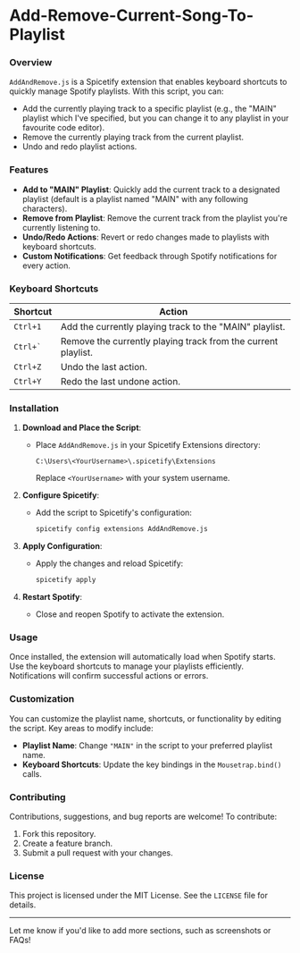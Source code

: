 # Add-Remove-Current-Song-To-Playlist

### **Overview**
`AddAndRemove.js` is a Spicetify extension that enables keyboard shortcuts to quickly manage Spotify playlists. With this script, you can:
- Add the currently playing track to a specific playlist (e.g., the "MAIN" playlist which I've specified, but you can change it to any playlist in your favourite code editor).
- Remove the currently playing track from the current playlist.
- Undo and redo playlist actions.

### **Features**
- **Add to "MAIN" Playlist**: Quickly add the current track to a designated playlist (default is a playlist named "MAIN" with any following characters).
- **Remove from Playlist**: Remove the current track from the playlist you're currently listening to.
- **Undo/Redo Actions**: Revert or redo changes made to playlists with keyboard shortcuts.
- **Custom Notifications**: Get feedback through Spotify notifications for every action.

### **Keyboard Shortcuts**
| Shortcut      | Action                                       |
|---------------|---------------------------------------------|
| `Ctrl+1`      | Add the currently playing track to the "MAIN" playlist. |
| `` Ctrl+` ``  | Remove the currently playing track from the current playlist. |
| `Ctrl+Z`      | Undo the last action.                       |
| `Ctrl+Y`      | Redo the last undone action.                |

### **Installation**

1. **Download and Place the Script**:
   - Place `AddAndRemove.js` in your Spicetify Extensions directory:
     ```
     C:\Users\<YourUsername>\.spicetify\Extensions
     ```
     Replace `<YourUsername>` with your system username.

2. **Configure Spicetify**:
   - Add the script to Spicetify's configuration:
     ```bash
     spicetify config extensions AddAndRemove.js
     ```

3. **Apply Configuration**:
   - Apply the changes and reload Spicetify:
     ```bash
     spicetify apply
     ```

4. **Restart Spotify**:
   - Close and reopen Spotify to activate the extension.

### **Usage**

Once installed, the extension will automatically load when Spotify starts. Use the keyboard shortcuts to manage your playlists efficiently. Notifications will confirm successful actions or errors.

### **Customization**

You can customize the playlist name, shortcuts, or functionality by editing the script. Key areas to modify include:
- **Playlist Name**: Change `"MAIN"` in the script to your preferred playlist name.
- **Keyboard Shortcuts**: Update the key bindings in the `Mousetrap.bind()` calls.

### **Contributing**

Contributions, suggestions, and bug reports are welcome! To contribute:
1. Fork this repository.
2. Create a feature branch.
3. Submit a pull request with your changes.

### **License**
This project is licensed under the MIT License. See the `LICENSE` file for details.

---

Let me know if you'd like to add more sections, such as screenshots or FAQs!
